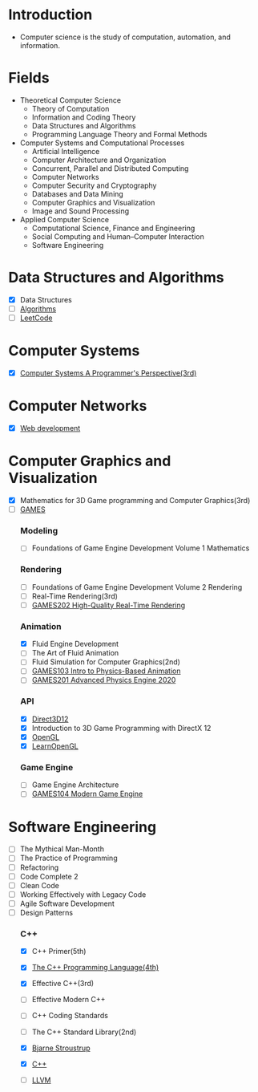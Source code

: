 # Introduction
 - Computer science is the study of computation, automation, and information.

# Fields
- Theoretical Computer Science
    - Theory of Computation
    - Information and Coding Theory
    - Data Structures and Algorithms
    - Programming Language Theory and Formal Methods
- Computer Systems and Computational Processes
    - Artificial Intelligence
    - Computer Architecture and Organization
    - Concurrent, Parallel and Distributed Computing
    - Computer Networks
    - Computer Security and Cryptography
    - Databases and Data Mining
    - Computer Graphics and Visualization 
    - Image and Sound Processing
- Applied Computer Science
    - Computational Science, Finance and Engineering
    - Social Computing and Human–Computer Interaction
    - Software Engineering

# Data Structures and Algorithms
- [x] Data Structures
- [ ] [Algorithms](https://programmercarl.com)
- [ ] [LeetCode](https://leetcode-cn.com)

# Computer Systems
- [x] [Computer Systems A Programmer's Perspective(3rd)](http://csapp.cs.cmu.edu/3e/home.html)

# Computer Networks
- [x] [Web development](https://www.youtube.com/watch?v=VfGW0Qiy2I0)

# Computer Graphics and Visualization
- [x] Mathematics for 3D Game programming and Computer Graphics(3rd)
- [ ] [GAMES](https://games-cn.org)
  ### Modeling
  - [ ] Foundations of Game Engine Development Volume 1 Mathematics
  ### Rendering
  - [ ] Foundations of Game Engine Development Volume 2 Rendering
  - [ ] Real-Time Rendering(3rd)
  - [ ] [GAMES202 High-Quality Real-Time Rendering](https://www.bilibili.com/video/BV1YK4y1T7yY)
  ### Animation
  - [x] Fluid Engine Development
  - [ ] The Art of Fluid Animation
  - [ ] Fluid Simulation for Computer Graphics(2nd)
  - [ ] [GAMES103 Intro to Physics-Based Animation](https://www.bilibili.com/video/BV12Q4y1S73g)
  - [ ] [GAMES201 Advanced Physics Engine 2020](https://www.bilibili.com/video/BV1ZK411H7Hc)
  ### API
  - [x] [Direct3D12](https://docs.microsoft.com/en-us/windows/win32/direct3d12/direct3d-12-graphics)
  - [x] Introduction to 3D Game Programming with DirectX 12
  - [x] [OpenGL](https://www.khronos.org/opengl/)
  - [x] [LearnOpenGL](https://learnopengl.com)
  ### Game Engine
  - [ ] Game Engine Architecture
  - [ ] [GAMES104 Modern Game Engine](https://www.bilibili.com/video/BV1oU4y1R7Km)
 
# Software Engineering
- [ ] The Mythical Man-Month
- [ ] The Practice of Programming
- [ ] Refactoring
- [ ] Code Complete 2
- [ ] Clean Code
- [ ] Working Effectively with Legacy Code
- [ ] Agile Software Development
- [ ] Design Patterns
  ### C++
  - [x] C++ Primer(5th)
  - [x] [The C++ Programming Language(4th)](https://www.stroustrup.com/4th.html)
  - [x] Effective C++(3rd)
  - [ ] Effective Modern C++
  - [ ] C++ Coding Standards
  - [ ] The C++ Standard Library(2nd)
  - [x] [Bjarne Stroustrup](https://www.stroustrup.com)
  - [x] [C++](https://isocpp.org)
  - [ ] [LLVM](https://www.llvm.org)
  
